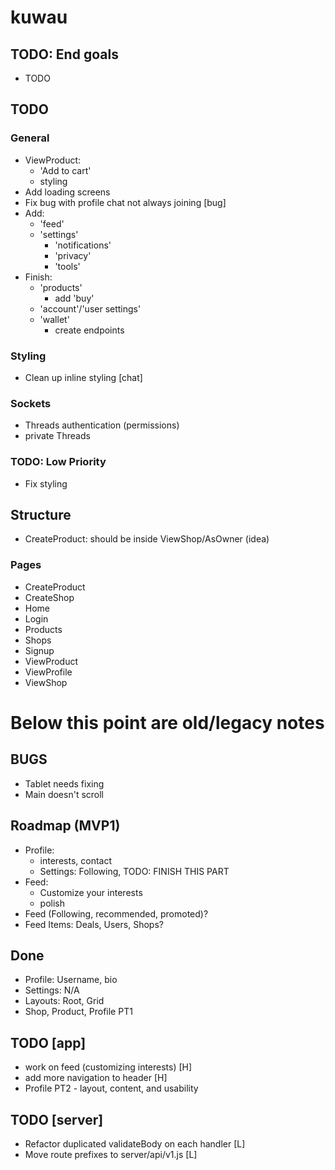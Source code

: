# kuwau

## TODO: End goals

- TODO

## TODO

### General

- ViewProduct:
  - 'Add to cart'
  - styling  
- Add loading screens
- Fix bug with profile chat not always joining [bug]
- Add:
  - 'feed'
  - 'settings'
    - 'notifications'
    - 'privacy'
    - 'tools'
- Finish:
  - 'products'
    - add 'buy'
  - 'account'/'user settings'
  - 'wallet'
    - create endpoints

### Styling

- Clean up inline styling [chat]

### Sockets

- Threads authentication (permissions)
- private Threads

### TODO: Low Priority

- Fix styling

## Structure

- CreateProduct: should be inside ViewShop/AsOwner (idea)

### Pages

- CreateProduct
- CreateShop
- Home
- Login
- Products
- Shops
- Signup
- ViewProduct
- ViewProfile
- ViewShop

# Below this point are old/legacy notes

## BUGS

- Tablet needs fixing
- Main doesn't scroll

## Roadmap (MVP1)

- Profile:
  - interests, contact
  - Settings: Following, TODO: FINISH THIS PART
- Feed:
  - Customize your interests
  - polish
- Feed (Following, recommended, promoted)?
- Feed Items: Deals, Users, Shops?

## Done

- Profile: Username, bio
- Settings: N/A
- Layouts: Root, Grid
- Shop, Product, Profile PT1

## TODO [app]
- work on feed (customizing interests) [H]
- add more navigation to header [H]
- Profile PT2 - layout, content, and usability

## TODO [server]

* Refactor duplicated validateBody on each handler [L]
* Move route prefixes to server/api/v1.js [L]

